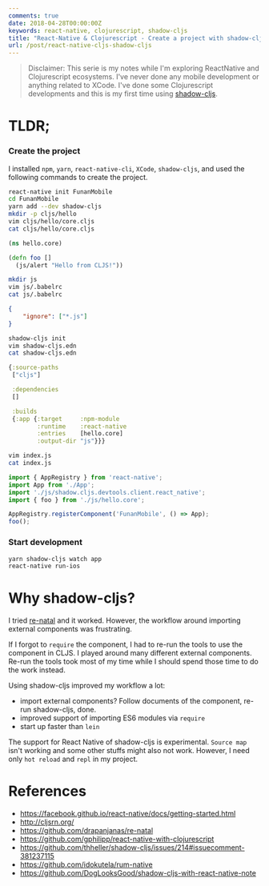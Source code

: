 ```yaml
---
comments: true
date: 2018-04-28T00:00:00Z
keywords: react-native, clojurescript, shadow-cljs
title: "React-Native & Clojurescript - Create a project with shadow-cljs"
url: /post/react-native-cljs-shadow-cljs
---
```


> Disclaimer: This serie is my notes while I'm exploring ReactNative and Clojurescript ecosystems. I've never done any mobile development or anything related to XCode. I've done some Clojurescript developments and this is my first time using [shadow-cljs](http://shadow-cljs.org/).


# TLDR; 

### Create the project

I installed `npm`, `yarn`, `react-native-cli`, `XCode`, `shadow-cljs`, and used the following commands to create the project.

```bash
react-native init FunanMobile
cd FunanMobile
yarn add --dev shadow-cljs
mkdir -p cljs/hello
vim cljs/hello/core.cljs
cat cljs/hello/core.cljs
```
```clojure
(ns hello.core)

(defn foo []
  (js/alert "Hello from CLJS!"))
```
```bash
mkdir js
vim js/.babelrc
cat js/.babelrc
```
```json
{
    "ignore": ["*.js"]
}
```
```bash
shadow-cljs init
vim shadow-cljs.edn
cat shadow-cljs.edn
```
```clojure
{:source-paths
 ["cljs"]

 :dependencies
 []

 :builds
 {:app {:target     :npm-module
        :runtime    :react-native
        :entries    [hello.core]
        :output-dir "js"}}}
```
```bash
vim index.js
cat index.js
```
```js
import { AppRegistry } from 'react-native';
import App from './App';
import './js/shadow.cljs.devtools.client.react_native';
import { foo } from './js/hello.core';

AppRegistry.registerComponent('FunanMobile', () => App);
foo();
```

### Start development

```bash
yarn shadow-cljs watch app
react-native run-ios
```

# Why shadow-cljs?

I tried [re-natal](https://github.com/drapanjanas/re-natal) and it worked. However, the workflow around importing external components was frustrating. 

If I forgot to `require` the component, I had to re-run the tools to use the component in CLJS. I played around many different external components. Re-run the tools took most of my time while I should spend those time to do the work instead.

Using shadow-cljs improved my workflow a lot:

- import external components? Follow documents of the component, re-run shadow-cljs, done.
- improved support of importing ES6 modules via `require`
- start up faster than `lein`

The support for React Native of shadow-cljs is experimental. `Source map` isn't working and some other stuffs might also not work. However, I need only `hot reload` and `repl` in my project.

# References

- https://facebook.github.io/react-native/docs/getting-started.html
- http://cljsrn.org/
- https://github.com/drapanjanas/re-natal
- https://github.com/gphilipp/react-native-with-clojurescript
- https://github.com/thheller/shadow-cljs/issues/214#issuecomment-381237115
- https://github.com/idokutela/rum-native
- https://github.com/DogLooksGood/shadow-cljs-with-react-native-note

